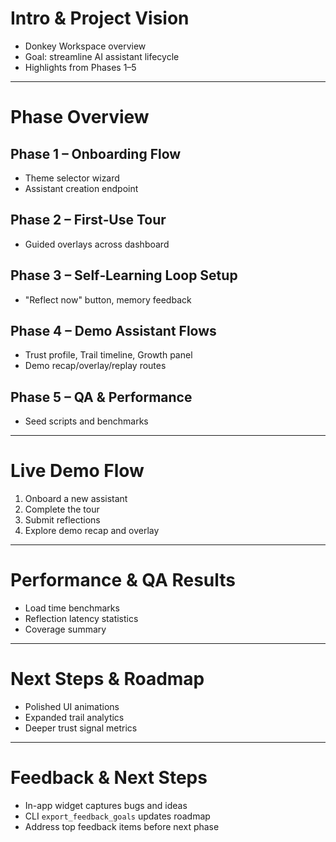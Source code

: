 # Intro & Project Vision
- Donkey Workspace overview
- Goal: streamline AI assistant lifecycle
- Highlights from Phases 1–5

---

# Phase Overview
## Phase 1 – Onboarding Flow
- Theme selector wizard
- Assistant creation endpoint

## Phase 2 – First‑Use Tour
- Guided overlays across dashboard

## Phase 3 – Self‑Learning Loop Setup
- "Reflect now" button, memory feedback

## Phase 4 – Demo Assistant Flows
- Trust profile, Trail timeline, Growth panel
- Demo recap/overlay/replay routes

## Phase 5 – QA & Performance
- Seed scripts and benchmarks

---

# Live Demo Flow
1. Onboard a new assistant
2. Complete the tour
3. Submit reflections
4. Explore demo recap and overlay

---

# Performance & QA Results
- Load time benchmarks
- Reflection latency statistics
- Coverage summary

---

# Next Steps & Roadmap
- Polished UI animations
- Expanded trail analytics
- Deeper trust signal metrics

---

# Feedback & Next Steps
- In-app widget captures bugs and ideas
- CLI `export_feedback_goals` updates roadmap
- Address top feedback items before next phase
